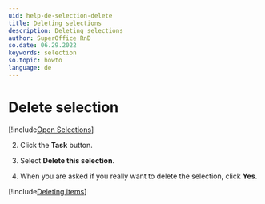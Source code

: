 ```yaml
---
uid: help-de-selection-delete
title: Deleting selections
description: Deleting selections
author: SuperOffice RnD
so.date: 06.29.2022
keywords: selection
so.topic: howto
language: de
---
```


# Delete selection
<!-- markdownlint-disable-file MD029 -->
[!include[Open Selections](../includes/goto-selections.md)]
<!-- List starts in the include. Next line MUST be 2. -->
2. Click the **Task** button.

3. Select **Delete this selection**.

4. When you are asked if you really want to delete the selection, click **Yes**.

[!include[Deleting items](../../../../learn/includes/tip-deletion.md)]

<!-- Referenced links -->

<!-- Referenced images -->

